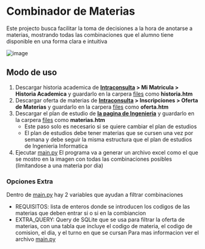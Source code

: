 # Combinador de Materias

Este projecto busca facilitar la toma de decisiones a la hora de anotarse a materias, mostrando todas las combinaciones que el alumno tiene disponible en una forma clara e intuitiva

![image](https://github.com/DCorbellini/combinador_de_materias/assets/58539382/d22423d6-8bf1-4b7a-82b2-404631f412fa)

## Modo de uso
1. Descargar historia academica de **[Intraconsulta](https://alumno2.unlam.edu.ar) > Mi Matricula > Historia Academica** y guardarlo en la carpera [files](./files/) como **historia.htm**
1. Descargar oferta de materias de **[Intraconsulta](https://alumno2.unlam.edu.ar) > Inscripciones > Oferta de Materias** y guardarlo en la carpera [files](./files/) como **oferta.htm**
1. Descargar el plan de estudio de **[la pagina de Ingenieria](https://ingenieria.unlam.edu.ar/index.php?seccion=3&idArticulo=565)** y guardarlo en la carpera [files](./files/) como **materias.htm**
   - Este paso solo es necesario si se quiere cambiar el plan de estudios
   - El plan de estudios debe tener materias que se cursen una vez por semana y debe seguir la misma estructura que el plan de estudios de Ingenieria Informatica
1. Ejecutar [main.py](./main.py)
El programa va a generar un archivo excel como el que se mostro en la imagen con todas las combinaciones posibles (limitandose a una materia por dia)

### Opciones Extra
Dentro de [main.py](./main.py) hay 2 variables que ayudan a filtrar combinaciones
- REQUISITOS: lista de enteros donde se introducen los codigos de las materias que deben entrar si o si en la combiancion
- EXTRA_QUERY: Query de SQLite que se usa para filtrar la oferta de materias, con una tabla que incluye el codigo de materia, el codigo de comision, el dia, y el turno en que se cursan
Para mas informacion ver el archivo [main.py](./main.py)
